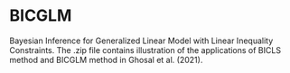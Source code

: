 # BICGLM
Bayesian Inference for Generalized Linear Model with Linear Inequality Constraints. The .zip file contains illustration of the applications of BICLS method and BICGLM method in Ghosal et al. (2021).
